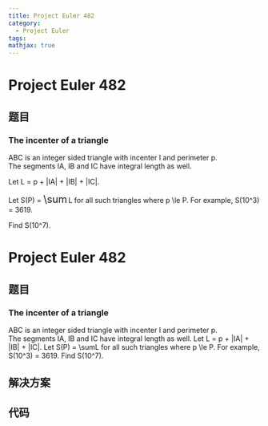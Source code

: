 ```yaml
---
title: Project Euler 482
category:
  - Project Euler
tags:
mathjax: true
---
```

<escape><!-- more --></escape>
    
# Project Euler 482
## 题目
### The incenter of a triangle



ABC is an integer sided triangle with incenter I and perimeter p.<br />
The segments IA, IB and IC have integral length as well. 


Let L = p + |IA| + |IB| + |IC|. 


Let S(P) = <span style="font-size:larger;"><span style="font-size:larger;">\sum</span></span> L for all such triangles where p \le P. For example, S(10^3) = 3619.


Find S(10^7).




# Project Euler 482
## 题目
### The incenter of a triangle

ABC is an integer sided triangle with incenter I and perimeter p.<br>The segments IA, IB and IC have integral length as well. 
Let L = p + |IA| + |IB| + |IC|. 
Let S(P) = \sumL for all such triangles where p \le P. For example, S(10^3) = 3619.
Find S(10^7).


## 解决方案


## 代码


